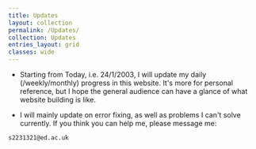 ```yaml
---
title: Updates
layout: collection
permalink: /Updates/
collection: Updates
entries_layout: grid
classes: wide
---
```

- Starting from Today, i.e. 24/1/2003, I will update my daily (/weekly/monthly) progress in this website. It's more for personal reference, but I hope the general audience can have a glance of what website building is like. 

- I will mainly update on error fixing, as well as problems I can't solve currently. If you think you can help me, please message me:

```bash
s2231321@ed.ac.uk
```